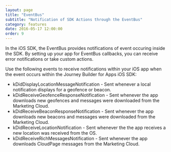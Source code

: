 ```yaml
---
layout: page
title: "EventBus"
subtitle: "Notification of SDK Actions through the EventBus"
category: features
date: 2016-05-17 12:00:00
order: 9
---
```

In the iOS SDK, the EventBus provides notifications of event occuring inside the SDK. By setting up your app for EventBus callbacks, you can receive error notifications or take custom actions.

Use the following events to receive notifications within your iOS app when the event occurs within the Journey Builder for Apps iOS SDK:

* kDidDisplayLocationMessageNotification - Sent whenever a local notification displays for a geofence or beacon.
* kDidReceiveGeofenceResponseNotification - Sent whenever the app downloads new geofences and messages were downloaded from the Marketing Cloud.
* kDidReceiveBeaconResponseNotification - Sent whenever the app downloads new beacons and messages were downloaded from the Marketing Cloud.
* kDidReceiveLocationNotification - Sent whenever the the app receives a new location was received from the OS.
* kDidReceiveRichMessagesNotification - Sent whenever the app downloads CloudPage messages from the Marketing Cloud. 